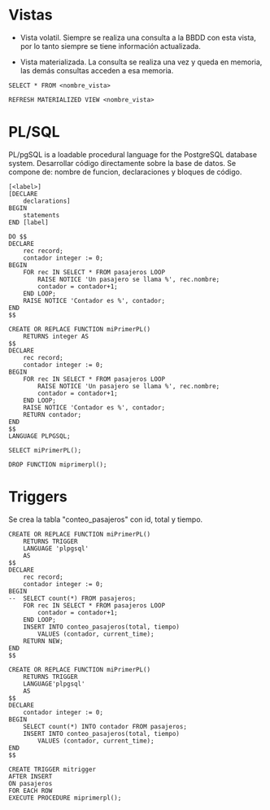 # Vistas

* Vista volatil. Siempre se realiza una consulta a la BBDD con esta vista, por lo tanto siempre se tiene información actualizada.

* Vista materializada. La consulta se realiza una vez y queda en memoria, las demás consultas acceden a esa memoria.

```
SELECT * FROM <nombre_vista>
```

```
REFRESH MATERIALIZED VIEW <nombre_vista>
```

# PL/SQL

PL/pgSQL is a loadable procedural language for the PostgreSQL database system. Desarrollar código directamente sobre la base de datos. Se compone de: nombre de funcion, declaraciones y bloques de código.

```
[<label>]
[DECLARE
    declarations]
BEGIN
    statements
END [label]
```

```
DO $$
DECLARE
	rec record;
	contador integer := 0;
BEGIN
	FOR rec IN SELECT * FROM pasajeros LOOP
		RAISE NOTICE 'Un pasajero se llama %', rec.nombre;
		contador = contador+1;
	END LOOP;
	RAISE NOTICE 'Contador es %', contador;
END
$$
```

```
CREATE OR REPLACE FUNCTION miPrimerPL() 
	RETURNS integer AS
$$
DECLARE
	rec record;
	contador integer := 0;
BEGIN
	FOR rec IN SELECT * FROM pasajeros LOOP
		RAISE NOTICE 'Un pasajero se llama %', rec.nombre;
		contador = contador+1;
	END LOOP;
	RAISE NOTICE 'Contador es %', contador;
	RETURN contador;
END
$$
LANGUAGE PLPGSQL;
```

```SELECT miPrimerPL();```

```DROP FUNCTION miprimerpl();```

# Triggers

Se crea la tabla "conteo_pasajeros" con id, total y tiempo.

```
CREATE OR REPLACE FUNCTION miPrimerPL() 
	RETURNS TRIGGER 
	LANGUAGE 'plpgsql'
	AS
$$
DECLARE
	rec record;
	contador integer := 0;
BEGIN
-- 	SELECT count(*) FROM pasajeros;
	FOR rec IN SELECT * FROM pasajeros LOOP
		contador = contador+1;
	END LOOP;
	INSERT INTO conteo_pasajeros(total, tiempo) 
		VALUES (contador, current_time);
	RETURN NEW;
END
$$
```

```
CREATE OR REPLACE FUNCTION miPrimerPL() 
	RETURNS TRIGGER 
	LANGUAGE'plpgsql'
	AS
$$
DECLARE
	contador integer := 0;
BEGIN
	SELECT count(*) INTO contador FROM pasajeros;
	INSERT INTO conteo_pasajeros(total, tiempo) 
		VALUES (contador, current_time);
END
$$
```

```
CREATE TRIGGER mitrigger
AFTER INSERT
ON pasajeros
FOR EACH ROW
EXECUTE PROCEDURE miprimerpl();
```
